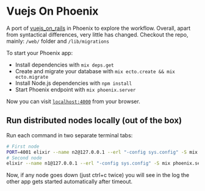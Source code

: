 # Vuejs On Phoenix

A port of [vuejs_on_rails](https://github.com/gauravtiwari/vuejs_on_rails) in Phoenix to explore the workflow. Overall, apart from syntactical differences, very little has changed. Checkout the repo, mainly: `/web/` folder and `/lib/migrations`

To start your Phoenix app:

  * Install dependencies with `mix deps.get`
  * Create and migrate your database with `mix ecto.create && mix ecto.migrate`
  * Install Node.js dependencies with `npm install`
  * Start Phoenix endpoint with `mix phoenix.server`

Now you can visit [`localhost:4000`](http://localhost:4000) from your browser.

## Run distributed nodes locally (out of the box)

Run each command in two separate terminal tabs:

```bash
# First node
PORT=4001 elixir --name n2@127.0.0.1 --erl "-config sys.config" -S mix phoenix.server
# Second node
elixir --name n1@127.0.0.1 --erl "-config sys.config" -S mix phoenix.server
```

Now, if any node goes down (just ctrl+c twice) you will see in the log the other app gets started automatically after timeout.
